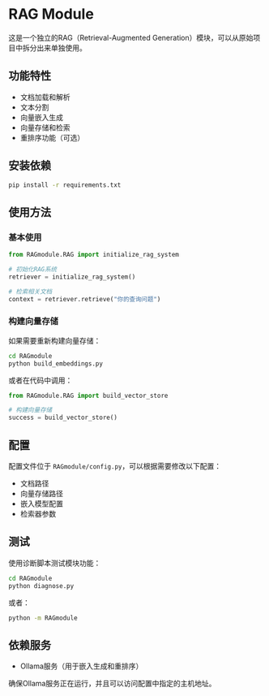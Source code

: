 # RAG Module

这是一个独立的RAG（Retrieval-Augmented Generation）模块，可以从原始项目中拆分出来单独使用。

## 功能特性

- 文档加载和解析
- 文本分割
- 向量嵌入生成
- 向量存储和检索
- 重排序功能（可选）

## 安装依赖

```bash
pip install -r requirements.txt
```

## 使用方法

### 基本使用

```python
from RAGmodule.RAG import initialize_rag_system

# 初始化RAG系统
retriever = initialize_rag_system()

# 检索相关文档
context = retriever.retrieve("你的查询问题")
```

### 构建向量存储

如果需要重新构建向量存储：

```bash
cd RAGmodule
python build_embeddings.py
```

或者在代码中调用：

```python
from RAGmodule.RAG import build_vector_store

# 构建向量存储
success = build_vector_store()
```

## 配置

配置文件位于 `RAGmodule/config.py`，可以根据需要修改以下配置：

- 文档路径
- 向量存储路径
- 嵌入模型配置
- 检索器参数

## 测试

使用诊断脚本测试模块功能：

```bash
cd RAGmodule
python diagnose.py
```

或者：

```bash
python -m RAGmodule
```

## 依赖服务

- Ollama服务（用于嵌入生成和重排序）

确保Ollama服务正在运行，并且可以访问配置中指定的主机地址。